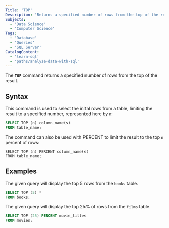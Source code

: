 ```yaml
---
Title: 'TOP'
Description: 'Returns a specified number of rows from the top of the result.'
Subjects:
  - 'Data Science'
  - 'Computer Science'
Tags:
  - 'Database'
  - 'Queries'
  - 'SQL Server'
CatalogContent:
  - 'learn-sql'
  - 'paths/analyze-data-with-sql'
---
```


The **`TOP`** command returns a specified number of rows from the top of the result.

## Syntax

This command is used to select the inital rows from a table, limiting the result to a specified number, represented here by `n`:

```sql
SELECT TOP (n) column_name(s)
FROM table_name;
```

The command can also be used with PERCENT to limit the result to the top `n` percent of rows:

```pseudo
SELECT TOP (n) PERCENT column_name(s)
FROM table_name;
```

## Examples

The given query will display the top 5 rows from the `books` table.

```sql
SELECT TOP (5) *
FROM books;
```

The given query will display the top 25% of rows from the `films` table.

```sql
SELECT TOP (25) PERCENT movie_titles
FROM movies;
```